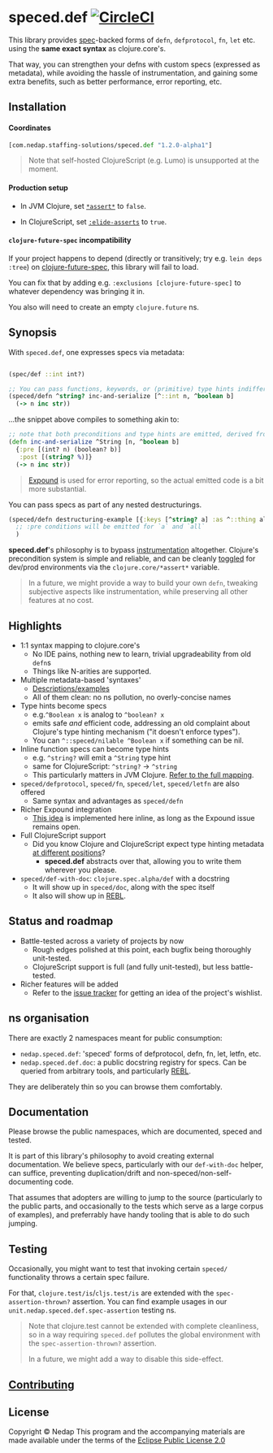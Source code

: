 # speced.def [![CircleCI](https://circleci.com/gh/nedap/speced.def.svg?style=svg&circle-token=5895f9f338cb751d2c2e8a24844d82e21228190e)](https://circleci.com/gh/nedap/speced.def)

This library provides [spec](https://github.com/clojure/spec.alpha)-backed forms of `defn`, `defprotocol`, `fn`, `let` etc. using the **same exact syntax** as clojure.core's.

That way, you can strengthen your defns with custom specs (expressed as metadata), while avoiding the hassle of instrumentation, and gaining some extra benefits, such as better performance, error reporting, etc.

## Installation

#### Coordinates

```clojure
[com.nedap.staffing-solutions/speced.def "1.2.0-alpha1"]
```

> Note that self-hosted ClojureScript (e.g. Lumo) is unsupported at the moment.

#### Production setup

* In JVM Clojure, set [`*assert*`](https://github.com/technomancy/leiningen/blob/9981ae9086a352caf13a42bff4a7e43faa850452/sample.project.clj#L286) to `false`.

* In ClojureScript, set [`:elide-asserts`](https://clojurescript.org/reference/compiler-options#elide-asserts) to `true`.

#### `clojure-future-spec` incompatibility

If your project happens to depend (directly or transitively; try e.g. `lein deps :tree`) on [clojure-future-spec](https://github.com/tonsky/clojure-future-spec), this library will fail to load.

You can fix that by adding e.g. `:exclusions [clojure-future-spec]` to whatever dependency was bringing it in.

You also will need to create an empty `clojure.future` ns.

## Synopsis

With `speced.def`, one expresses specs via metadata:

```clojure

(spec/def ::int int?)

;; You can pass functions, keywords, or (primitive) type hints indifferently, as metadata:
(speced/defn ^string? inc-and-serialize [^::int n, ^boolean b]
  (-> n inc str))
```

...the snippet above compiles to something akin to:

```clojure
;; note that both preconditions and type hints are emitted, derived from the specs
(defn inc-and-serialize ^String [n, ^boolean b]
  {:pre [(int? n) (boolean? b)]
   :post [(string? %)]}
  (-> n inc str))
```

> [Expound](https://github.com/bhb/expound) is used for error reporting, so the actual emitted code is a bit more substantial.

You can pass specs as part of any nested destructurings.  

```clojure
(speced/defn destructuring-example [{:keys [^string? a] :as ^::thing all}]
  ;; :pre conditions will be emitted for `a` and `all`
  )
```

**speced.def**'s philosophy is to bypass [instrumentation](https://clojure.org/guides/spec#_instrumentation_and_testing) altogether. Clojure's precondition system is simple and reliable, and can be cleanly [toggled](https://github.com/technomancy/leiningen/blob/18a316e1c116295555a77ce77a0d8f5971bc16f7/sample.project.clj#L286) for dev/prod environments via the `clojure.core/*assert*` variable.

> In a future, we might provide a way to build your own `defn`, tweaking subjective aspects like instrumentation, while preserving all other features at no cost.

## Highlights

* 1:1 syntax mapping to clojure.core's
  * No IDE pains, nothing new to learn, trivial upgradeability from old `defn`s
  * Things like N-arities are supported.
* Multiple metadata-based 'syntaxes'
  * [Descriptions/examples](https://github.com/nedap/speced.def/blob/master/src/nedap/speced/def/specs.cljc)
  * All of them clean: no ns pollution, no overly-concise names
* Type hints become specs
  *  e.g.`^Boolean x` is analog to `^boolean? x`
    * emits safe _and_ efficient code, addressing an old complaint about Clojure's type hinting mechanism ("it doesn't enforce types").
    * You can `^::speced/nilable ^Boolean x` if something can be nil.
* Inline function specs can become type hints
  * e.g. `^string?` will emit a `^String` type hint
  * same for ClojureScript: `^string?` -> `^string`
  * This particularly matters in JVM Clojure. [Refer to the full mapping](https://github.com/nedap/speced.def/blob/8dac678f498fc3a77ab7cc13e5a1b3d965221735/src/nedap/utils/spec/impl/parsing.cljc#L42).
* `speced/defprotocol`, `speced/fn`, `speced/let`, `speced/letfn` are also offered
  * Same syntax and advantages as `speced/defn`
* Richer Expound integration
  * [This idea](https://github.com/bhb/expound/issues/148) is implemented here inline, as long as the Expound issue remains open.
* Full ClojureScript support
  * Did you know Clojure and ClojureScript expect type hinting metadata [at different positions](https://git.io/fjuk7)?
    * **speced.def** abstracts over that, allowing you to write them wherever you please.
* `speced/def-with-doc`: `clojure.spec.alpha/def` with a docstring
  * It will show up in `speced/doc`, along with the spec itself
  * It also will show up in [REBL](https://github.com/cognitect-labs/REBL-distro).

## Status and roadmap

* Battle-tested across a variety of projects by now
  * Rough edges polished at this point, each bugfix being thoroughly unit-tested.
  * ClojureScript support is full (and fully unit-tested), but less battle-tested.
* Richer features will be added 
  * Refer to the [issue tracker](https://github.com/nedap/speced.def/issues) for getting an idea of the project's wishlist.

## ns organisation

There are exactly 2 namespaces meant for public consumption:

* `nedap.speced.def`: 'speced' forms of defprotocol, defn, fn, let, letfn, etc.
* `nedap.speced.def.doc`: a public docstring registry for specs. Can be queried from arbitrary tools, and particularly [REBL](https://github.com/cognitect-labs/REBL-distro).

They are deliberately thin so you can browse them comfortably.

## Documentation

Please browse the public namespaces, which are documented, speced and tested.

It is part of this library's philosophy to avoid creating external documentation. We believe specs, particularly with our `def-with-doc` helper, can suffice, preventing duplication/drift and non-speced/non-self-documenting code.

That assumes that adopters are willing to jump to the source (particularly to the public parts, and occasionally to the tests which serve as a large corpus of examples), and preferrably have handy tooling that is able to do such jumping.

## Testing

Occasionally, you might want to test that invoking certain `speced/` functionality throws a certain spec failure.

For that, `clojure.test/is`/`cljs.test/is` are extended with the `spec-assertion-thrown?` assertion. You can find example usages in our `unit.nedap.speced.def.spec-assertion` testing ns. 

> Note that clojure.test cannot be extended with complete cleanliness, so in a way requiring `speced.def` pollutes the global environment with the `spec-assertion-thrown?` assertion.
>
> In a future, we might add a way to disable this side-effect.

## [Contributing](https://github.com/nedap/speced.def/blob/master/.github/contributing.md)

## License

Copyright © Nedap
This program and the accompanying materials are made available under the terms of the [Eclipse Public License 2.0](https://www.eclipse.org/legal/epl-2.0)
